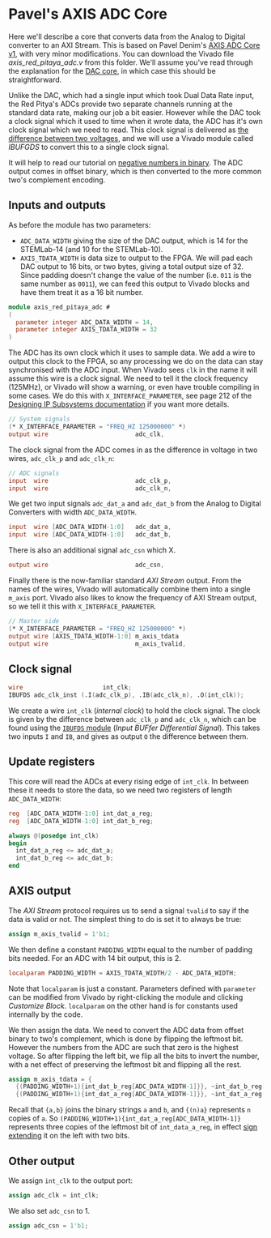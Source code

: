# Pavel's AXIS ADC Core

Here we'll describe a core that converts data from the Analog to Digital converter to an AXI Stream. This is based on Pavel Denim's [AXIS ADC Core v1](https://github.com/pavel-demin/red-pitaya-notes/blob/master/cores/axis_red_pitaya_adc_v1_0/axis_red_pitaya_adc.v), with very minor modifications. You can download the Vivado file *axis_red_pitaya_adc.v* from this folder. We'll assume you've read through the explanation for the [DAC core](/Tutorials/CORE_DAC_AXIS), in which case this should be straightforward. 

Unlike the DAC, which had a single input which took Dual Data Rate input, the Red Pitya's ADCs provide two separate channels running at the standard data rate, making our job a bit easier. However while the DAC took a clock signal which it used to time when it wrote data, the ADC has it's own clock signal which we need to read. This clock signal is delivered as [the difference between two voltages](https://en.wikipedia.org/wiki/Differential_signalling), and we will use a Vivado module called *IBUFGDS* to convert this to a single clock signal.

It will help to read our tutorial on [negative numbers in binary](/Tutorials/FPGA_NegativeBinary). The ADC output comes in offset binary, which is then converted to the more common two's complement encoding. 

## Inputs and outputs

As before the module has two parameters:

*  `ADC_DATA_WIDTH` giving the size of the DAC output, which is 14 for the STEMLab-14 (and 10 for the STEMLab-10).
* `AXIS_TDATA_WIDTH` is data size to output to the FPGA. We will pad each DAC output to 16 bits, or two bytes, giving a total output size of 32. Since padding doesn't change the value of the number (i.e. `011` is the same number as `0011`), we can feed this output to Vivado blocks and have them treat it as a 16 bit number.

```verilog
module axis_red_pitaya_adc #
(
  parameter integer ADC_DATA_WIDTH = 14,
  parameter integer AXIS_TDATA_WIDTH = 32
)
```

The ADC has its own clock which it uses to sample data. We add a wire to output this clock to the FPGA, so any processing we do on the data can stay synchronised with the ADC input. When Vivado sees `clk` in the name it will assume this wire is a clock signal. We need to tell it the clock frequency (125MHz), or Vivado will show a warning, or even have trouble compiling in some cases. We do this with  `X_INTERFACE_PARAMETER`, see page 212 of the [Designing IP Subsystems documentation](https://docs.xilinx.com/v/u/2018.3-English/ug994-vivado-ip-subsystems) if you want more details.

```verilog
// System signals
(* X_INTERFACE_PARAMETER = "FREQ_HZ 125000000" *)
output wire                        adc_clk,
```

The clock signal from the ADC comes in as the difference in voltage in two wires, `adc_clk_p` and `adc_clk_n`:

```verilog
// ADC signals
input  wire                        adc_clk_p,
input  wire                        adc_clk_n,
```

We get two input signals `adc_dat_a` and `adc_dat_b` from the Analog to Digital Converters with width `ADC_DATA_WIDTH`.

```verilog
input  wire [ADC_DATA_WIDTH-1:0]   adc_dat_a,
input  wire [ADC_DATA_WIDTH-1:0]   adc_dat_b,
```

 There is also an additional signal `adc_csn` which X.

```verilog
output wire                        adc_csn,
```

Finally there is the now-familiar standard *AXI Stream* output. From the names of the wires, Vivado will automatically combine them into a single `m_axis` port. Vivado also likes to know the frequency of AXI Stream output, so we tell it this with `X_INTERFACE_PARAMETER`. 

```verilog
// Master side
(* X_INTERFACE_PARAMETER = "FREQ_HZ 125000000" *)
output wire [AXIS_TDATA_WIDTH-1:0] m_axis_tdata
output wire                        m_axis_tvalid,
```

## Clock signal

```verilog
wire                      int_clk;
IBUFDS adc_clk_inst (.I(adc_clk_p), .IB(adc_clk_n), .O(int_clk));
```

We create a wire `int_clk` (*internal clock*) to hold the clock signal. The clock is given by the difference between `adc_clk_p` and `adc_clk_n`, which can be found using the [`IBUFDS` module](https://docs.xilinx.com/r/en-US/ug974-vivado-ultrascale-libraries/IBUFDS) (*Input BUFfer Differential Signal*). This takes two inputs `I` and `IB`, and gives as output `O` the difference between them.

## Update registers

This core will read the ADCs at every rising edge of `int_clk`. In between these it needs to store the data, so we need two registers of length `ADC_DATA_WIDTH`:

```verilog
reg  [ADC_DATA_WIDTH-1:0] int_dat_a_reg;
reg  [ADC_DATA_WIDTH-1:0] int_dat_b_reg;

always @(posedge int_clk)
begin
  int_dat_a_reg <= adc_dat_a;
  int_dat_b_reg <= adc_dat_b;
end
```

## AXIS output

The *AXI Stream* protocol requires us to send a signal `tvalid` to say if the data is valid or not. The simplest thing to do is set it to always be true:

```verilog
assign m_axis_tvalid = 1'b1;
```

We then define a constant `PADDING_WIDTH` equal to the number of padding bits needed. For an ADC with 14 bit output, this is 2.

```verilog
localparam PADDING_WIDTH = AXIS_TDATA_WIDTH/2 - ADC_DATA_WIDTH;
```

Note that `localparam` is just a constant. Parameters defined with `parameter`  can be modified from Vivado by right-clicking the module and clicking *Customize Block*. `localparam`  on the other hand is for constants used internally by the code.

We then assign the data. We need to convert the ADC data from offset binary to two's complement, which is done by flipping the leftmost bit. However the numbers from the ADC are such that zero is the highest voltage. So after flipping the left bit, we flip all the bits to invert the number, with a net effect of preserving the leftmost bit and flipping all the rest.

```verilog
assign m_axis_tdata = {
  {(PADDING_WIDTH+1){int_dat_b_reg[ADC_DATA_WIDTH-1]}}, ~int_dat_b_reg[ADC_DATA_WIDTH-2:0],
  {(PADDING_WIDTH+1){int_dat_a_reg[ADC_DATA_WIDTH-1]}}, ~int_dat_a_reg[ADC_DATA_WIDTH-2:0]};
```

Recall that `{a,b}` joins the binary strings `a` and `b`, and `{(n)a}` represents `n` copies of `a`. So `(PADDING_WIDTH+1){int_dat_a_reg[ADC_DATA_WIDTH-1]}` represents three copies of the leftmost bit of `int_data_a_reg`, in effect [sign extending](https://en.wikipedia.org/wiki/Sign_extension) it on the left with two bits.

## Other output

We assign `int_clk`  to the output port:

```verilog
assign adc_clk = int_clk;
```

We also set `adc_csn` to 1.

```verilog
assign adc_csn = 1'b1;
```
